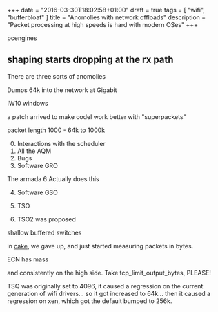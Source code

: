 +++
date = "2016-03-30T18:02:58+01:00"
draft = true
tags = [ "wifi", "bufferbloat" ]
title = "Anomolies with network offloads"
description = "Packet processing at high speeds is hard with modern OSes"
+++

pcengines

## shaping starts dropping at the rx path

There are three sorts of anomolies

Dumps 64k into the network at Gigabit

IW10 windows

a patch arrived to make codel work better with "superpackets"

packet length 1000 - 64k to 1000k

0) Interactions with the scheduler
1) All the AQM
2) Bugs
3) Software GRO

The armada 6
Actually does this

4) Software GSO
5) TSO


6) TSO2 was proposed

shallow buffered switches

in [cake](/tags/cake), we gave up, and just started measuring packets in
bytes.


ECN has mass

and consistently on the high side. Take tcp_limit_output_bytes, PLEASE!

TSQ was originally set to 4096, it caused a regression on the current generation
of wifi drivers... so it got increased to 64k... then it caused a
regression on xen, which got the default bumped to 256k.
